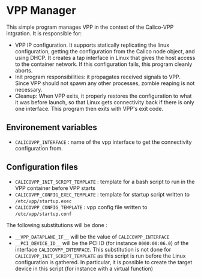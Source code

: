 # VPP Manager

This simple program manages VPP in the context of the Calico-VPP intgration.
It is responsible for:
- VPP IP configuration. It supports statically replicating the linux configuration, getting the configuration from the Calico node object, and using DHCP. It creates a tap interface in Linux that gives the host access to the container network. If this configuration fails, this program cleanly aborts.
- Init program responsibilities: it propagates received signals to VPP. Since VPP should not spawn any other processes, zombie reaping is not necessary.
- Cleanup: When VPP exits, it properly restores the configuration to what it was before launch, so that Linux gets connectivity back if there is only one interface. This program then exits with VPP's exit code.


## Environement variables

- `CALICOVPP_INTERFACE` : name of the vpp interface to get the connectivity configuration from.

## Configuration files

- `CALICOVPP_INIT_SCRIPT_TEMPLATE` : template for a bash script to run in the VPP container before VPP starts
- `CALICOVPP_CONFIG_EXEC_TEMPLATE` : template for startup script written to `/etc/vpp/startup.exec`
- `CALICOVPP_CONFIG_TEMPLATE` : vpp config file written to `/etc/vpp/startup.conf`

The following substitutions will be done :

- `__VPP_DATAPLANE_IF__` will be the value of `CALICOVPP_INTERFACE`
- `__PCI_DEVICE_ID__` will be the PCI ID (for instance `0000:00:06.0`) of the interface `CALICOVPP_INTERFACE`. This substitution is not done for `CALICOVPP_INIT_SCRIPT_TEMPLATE` as this script is run before the Linux configuration is gathered. In particular, it is possible to create the target device in this script (for instance with a virtual function)
